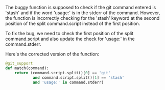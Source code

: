 The buggy function is supposed to check if the git command entered is 'stash' and if the word 'usage:' is in the stderr of the command. However, the function is incorrectly checking for the 'stash' keyword at the second position of the split command.script instead of the first position. 

To fix the bug, we need to check the first position of the split command.script and also update the check for 'usage:' in the command.stderr.

Here's the corrected version of the function:

```python
@git_support
def match(command):
    return (command.script.split()[0] == 'git' 
            and command.script.split()[1] == 'stash' 
            and 'usage:' in command.stderr)
```